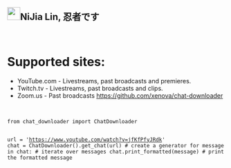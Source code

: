 <h2><a id="user-content-nijia-lin-忍者です" class="anchor" aria-hidden="true" tabindex="-1" href="#nijia-lin-忍者です"><span aria-hidden="true" class="octicon octicon-link"></span></a>
<a target="_blank" rel="noopener noreferrer nofollow" href="https://camo.githubusercontent.com/dcf23c4521fb1c3e0618b99e22b3728c8f5894d6122c50c7b3ddc12f98e14604/68747470733a2f2f7370726f66696c652e6c696e652d7363646e2e6e65742f30684b76546f684e704946466c3546675a48775a64714a676c47467a4e615a30314c584852616278684654446c4e493174614269565a61423543536a74484a31594a41434a534e307846486a703142574d5f5a30446f6258346d536d35414946454d584868627551"><img src="https://camo.githubusercontent.com/dcf23c4521fb1c3e0618b99e22b3728c8f5894d6122c50c7b3ddc12f98e14604/68747470733a2f2f7370726f66696c652e6c696e652d7363646e2e6e65742f30684b76546f684e704946466c3546675a48775a64714a676c47467a4e615a30314c584852616278684654446c4e493174614269565a61423543536a74484a31594a41434a534e307846486a703142574d5f5a30446f6258346d536d35414946454d584868627551" width="30" height="30" data-canonical-src="https://sprofile.line-scdn.net/0hKvTohNpIFFl5FgZHwZdqJglGFzNaZ01LXHRabxhFTDlNI1taBiVZaB5CSjtHJ1YJACJSN0xFHjp1BWM_Z0DobX4mSm5AIFEMXHhbuQ" style="max-width: 100%;"></a>NiJia Lin, 忍者です</h2><br><h1><a id="user-content-supported-sites" class="anchor" aria-hidden="true" tabindex="-1" href="#supported-sites"><span aria-hidden="true" class="octicon octicon-link"></span></a>
<a id="user-content-supported-sites" tabindex="-1" href="#supported-sites"><span></span></a>Supported sites:</h1>
<ul>
<li>YouTube.com - Livestreams, past broadcasts and premieres.</li>
<li>Twitch.tv - Livestreams, past broadcasts and clips.</li>
<li>Zoom.us - Past broadcasts
<a href="https://github.com/xenova/chat-downloader">https://github.com/xenova/chat-downloader</a>
</li>
</ul>
<br /><pre><code>from chat_downloader import ChatDownloader

url = 'https://www.youtube.com/watch?v=jfKfPfyJRdk'
chat = ChatDownloader().get_chat(url)       # create a generator
for message in chat:                        # iterate over messages
    chat.print_formatted(message)           # print the formatted message
</code></pre>
